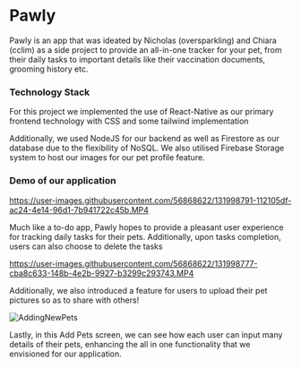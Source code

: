 # Pawly

Pawly is an app that was ideated by Nicholas (oversparkling) and Chiara (cclim) as a side project to provide an all-in-one tracker for your pet, from their daily tasks to important details like their vaccination documents, grooming history etc.

### Technology Stack

For this project we implemented the use of React-Native as our primary frontend technology with CSS and some tailwind implementation

Additionally, we used NodeJS for our backend as well as Firestore as our database due to the flexibility of NoSQL. We also utilised Firebase Storage system to 
host our images for our pet profile feature. 

### Demo of our application

https://user-images.githubusercontent.com/56868622/131998791-112105df-ac24-4e14-96d1-7b941722c45b.MP4



Much like a to-do app, Pawly hopes to provide a pleasant user experience for tracking daily tasks for their pets. Additionally, upon tasks completion, users
can also choose to delete the tasks


https://user-images.githubusercontent.com/56868622/131998777-cba8c633-148b-4e2b-9927-b3299c293743.MP4



Additionally, we also introduced a feature for users to upload their pet pictures so as to share with others!


![AddingNewPets](https://user-images.githubusercontent.com/56868622/131998805-eaa0bc5e-d722-4c1f-bef2-7e3312b7aeea.jpeg)

Lastly, in this Add Pets screen, we can see how each user can input many details of their pets, enhancing the all in one functionality that we envisioned for
our application. 

